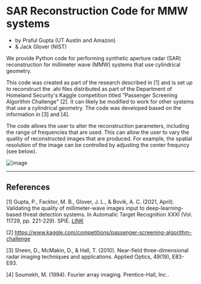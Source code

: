 # SAR Reconstruction Code for MMW systems
- by Praful Gupta (UT Austin and Amazon)
- & Jack Glover (NIST)

We provide Python code for performing synthetic aperture radar (SAR)
reconstruction for millimeter wave (MMW) systems that use cylindrical geometry.

This code was created as part of the research described in [1] and is set up to reconstruct the
.ahi files distributed as part of the Department of Homeland Security's
Kaggle competition titled "Passenger Screening Algorithm Challenge" [2].
It can likely be modified to work for other systems that use a cylindrical
geometry.
The code was developed based on the information in [3] and [4].

The code allows the user to alter the reconstruction parameters, including
the range of frequencies that are used. 
This can allow the user to vary the quality of reconstructed images that are produced.
For example, the spatial resolution of the image can be controlled by adjusting the center frequncy (see below).

![image](https://github.com/usnistgov/MMW_reconstruction/assets/12698270/484e947e-3b2d-4bd3-92d5-45365d291f4c)


---

## References

[1] Gupta, P., Facktor, M. B., Glover, J. L., & Bovik, A. C. (2021, April). Validating the quality of millimeter-wave images input to deep-learning-based threat detection systems. In Automatic Target Recognition XXXI (Vol. 11729, pp. 221-229). SPIE. [LINK](https://www.spiedigitallibrary.org/conference-proceedings-of-spie/11729/117290Q/Validating-the-quality-of-millimeter-wave-images-input-to-deep/10.1117/12.2585639.full?SSO=1)

[2] https://www.kaggle.com/competitions/passenger-screening-algorithm-challenge

[3] Sheen, D., McMakin, D., & Hall, T. (2010). Near-field three-dimensional radar imaging techniques and applications. Applied Optics, 49(19), E83-E93.

[4] Soumekh, M. (1994). Fourier array imaging. Prentice-Hall, Inc..

